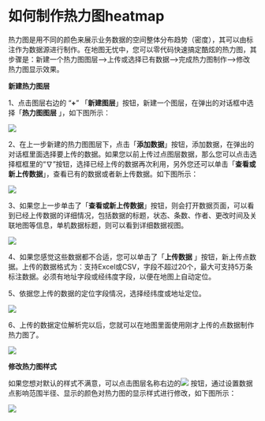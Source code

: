# 如何制作热力图heatmap

热力图是用不同的颜色来展示业务数据的空间整体分布趋势（密度），其可以由标注作为数据源进行制作。在地图无忧中，您可以零代码快速搞定酷炫的热力图，其步骤是：新建一个热力图图层—>上传或选择已有数据—>完成热力图制作—>修改热力图显示效果。

**新建热力图层**

1、点击图层右边的 “**+**” 「**新建图层**」按钮，新建一个图层，在弹出的对话框中选择「**热力图图层**    」，如下图所示：

![](http://pic.dituwuyou.com/map%2Fpicture%2F%E5%A6%82%E4%BD%95%E5%88%B6%E4%BD%9C%E7%83%AD%E5%8A%9B%E5%9B%BEheatmap1.png)

2、在上一步新建的热力图图层下，点击「**添加数据**」按钮，添加数据，在弹出的对话框里面选择要上传的数据。如果您以前上传过点图层数据，那么您可以点击选择框框里的“∇”按钮，选择已经上传的数据再次利用，另外您还可以单击「**查看或新上传数据**」，查看已有的数据或者新上传数据。如下图所示：

![](http://pic.dituwuyou.com/map%2Fpicture%2F%E5%A6%82%E4%BD%95%E5%88%B6%E4%BD%9C%E7%83%AD%E5%8A%9B%E5%9B%BEheatmap2.jpg)

3、如果您上一步单击了「**查看或新上传数据**」按钮，则会打开数据页面，可以看到已经上传数据的详细情况，包括数据的标题，状态、条数、作者、更改时间及关联地图等信息，单机数据标题，则可以看到详细数据视图。

![](http://pic.dituwuyou.com/map%2Fpicture%2F%E5%A6%82%E4%BD%95%E5%88%B6%E4%BD%9C%E7%83%AD%E5%8A%9B%E5%9B%BEheatmap3.jpg)

4、如果您感觉这些数据都不合适，您可以单击了「**上传数据**   」按钮，新上传点数据。上传的数据格式为：支持Excel或CSV，字段不超过20个，最大可支持5万条标注数据。必须有地址字段或经纬度字段，以便在地图上自动定位。

5、依据您上传的数据的定位字段情况，选择经纬度或地址定位。

![](http://pic.dituwuyou.com/map%2Fpicture%2F%E5%A6%82%E4%BD%95%E5%88%B6%E4%BD%9C%E7%83%AD%E5%8A%9B%E5%9B%BEheatmap4.jpg)

6、上传的数据定位解析完以后，您就可以在地图里面使用刚才上传的点数据制作热力图了。

![](http://pic.dituwuyou.com/map%2Fpicture%2F%E5%A6%82%E4%BD%95%E5%88%B6%E4%BD%9C%E7%83%AD%E5%8A%9B%E5%9B%BEheatmap5.jpg)


**修改热力图样式**

如果您想对默认的样式不满意，可以点击图层名称右边的![](http://pic.dituwuyou.com/map%2Fpicture%2F%E7%83%AD%E5%8A%9B%E5%9B%BE%E5%9B%BE%E5%B1%8262.jpg)   按钮，通过设置数据点影响范围半径、显示的颜色对热力图的显示样式进行修改，如下图所示：

![](http://pic.dituwuyou.com/map%2Fpicture%2F%E7%83%AD%E5%8A%9B%E5%9B%BE%E5%9B%BE%E5%B1%827.jpg)

 
